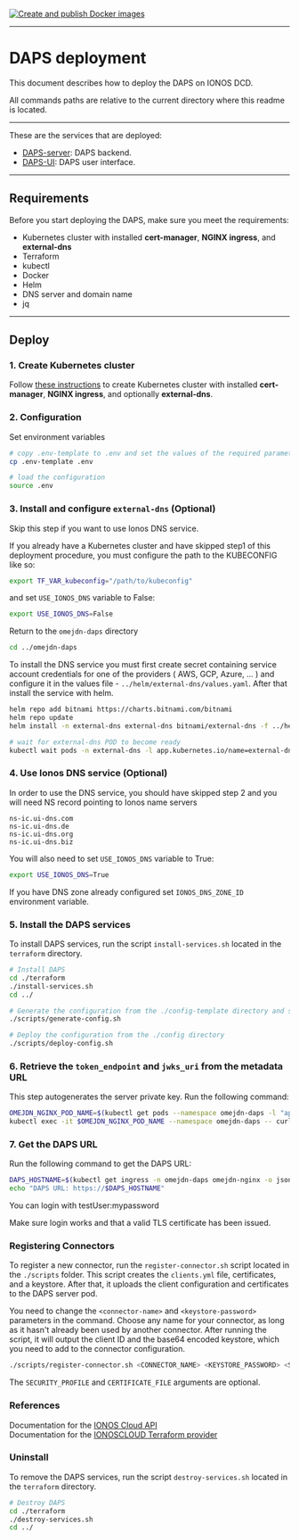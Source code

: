 [![Create and publish Docker images](https://github.com/Digital-Ecosystems/ionos-daps/actions/workflows/build-and-push-images.yml/badge.svg)](https://github.com/Digital-Ecosystems/ionos-daps/actions/workflows/build-and-push-images.yml)

***
# DAPS deployment

This document describes how to deploy the DAPS on IONOS DCD.

All commands paths are relative to the current directory where this readme is located.

***
These are the services that are deployed:

- [DAPS-server](https://github.com/Fraunhofer-AISEC/omejdn-server/tree/master): DAPS backend.
- [DAPS-UI](https://github.com/Fraunhofer-AISEC/omejdn-ui/tree/main): DAPS user interface.

***


## Requirements

Before you start deploying the DAPS, make sure you meet the requirements:
- Kubernetes cluster with installed **cert-manager**, **NGINX ingress**, and **external-dns**
- Terraform
- kubectl
- Docker
- Helm
- DNS server and domain name
- jq

***
## Deploy


### 1. Create Kubernetes cluster

Follow [these instructions](https://github.com/Digital-Ecosystems/ionos-kubernetes-cluster) to create Kubernetes cluster with installed **cert-manager**, **NGINX ingress**, and optionally **external-dns**.

### 2. Configuration

Set environment variables


```sh
# copy .env-template to .env and set the values of the required parameters
cp .env-template .env

# load the configuration
source .env
```

### 3. Install and configure `external-dns` (Optional)

Skip this step if you want to use Ionos DNS service.


If you already have a Kubernetes cluster and have skipped step1 of this deployment procedure, you must configure the path to the KUBECONFIG like so:
```sh
export TF_VAR_kubeconfig="/path/to/kubeconfig"
```

and set ```USE_IONOS_DNS``` variable to False:
```sh
export USE_IONOS_DNS=False
```

Return to the ```omejdn-daps``` directory

```sh
cd ../omejdn-daps
```

To install the DNS service you must first create secret containing service account credentials for one of the providers ( AWS, GCP, Azure, ... ) and configure it in the values file - ```../helm/external-dns/values.yaml```. After that install the service with helm.

```sh
helm repo add bitnami https://charts.bitnami.com/bitnami
helm repo update
helm install -n external-dns external-dns bitnami/external-dns -f ../helm/external-dns/values.yaml --create-namespace --version 6.14.1

# wait for external-dns POD to become ready
kubectl wait pods -n external-dns -l app.kubernetes.io/name=external-dns --for condition=Ready --timeout=300s
```

### 4. Use Ionos DNS service (Optional)

In order to use the DNS service, you should have skipped step 2 and you will need NS record pointing to Ionos name servers

```
ns-ic.ui-dns.com
ns-ic.ui-dns.de
ns-ic.ui-dns.org
ns-ic.ui-dns.biz
```

You will also need to set ```USE_IONOS_DNS``` variable to True:
```sh
export USE_IONOS_DNS=True
```
If you have DNS zone already configured set ```IONOS_DNS_ZONE_ID``` environment variable.

### 5. Install the DAPS services

To install DAPS services, run the script `install-services.sh` located in the `terraform` directory.

```sh
# Install DAPS
cd ./terraform
./install-services.sh
cd ../

# Generate the configuration from the ./config-template directory and store it in the ./config directory
./scripts/generate-config.sh

# Deploy the configuration from the ./config directory
./scripts/deploy-config.sh
```

### 6. Retrieve the `token_endpoint` and `jwks_uri` from the metadata URL
This step autogenerates the server private key. Run the following command:

```sh
OMEJDN_NGINX_POD_NAME=$(kubectl get pods --namespace omejdn-daps -l "app.kubernetes.io/name=omejdn-nginx,app.kubernetes.io/instance=omejdn-nginx" -o jsonpath="{.items[0].metadata.name}")
kubectl exec -it $OMEJDN_NGINX_POD_NAME --namespace omejdn-daps -- curl http://localhost/.well-known/oauth-authorization-server/auth|jq '.token_endpoint, .jwks_uri'
```

### 7. Get the DAPS URL
Run the following command to get the DAPS URL:

```sh
DAPS_HOSTNAME=$(kubectl get ingress -n omejdn-daps omejdn-nginx -o jsonpath='{.spec.rules[0].host}')
echo "DAPS URL: https://$DAPS_HOSTNAME"
```

You can login with testUser:mypassword

Make sure login works and that a valid TLS certificate has been issued.

### Registering Connectors

To register a new connector, run the `register-connector.sh` script located in the `./scripts` folder. This script creates the `clients.yml` file, certificates, and a keystore. After that, it uploads the client configuration and certificates to the DAPS server pod.

You need to change the `<connector-name>` and `<keystore-password>` parameters in the command. Choose any name for your connector, as long as it hasn't already been used by another connector. After running the script, it will output the client ID and the base64 encoded keystore, which you need to add to the connector configuration.

```sh
./scripts/register-connector.sh <CONNECTOR_NAME> <KEYSTORE_PASSWORD> <SECURITY_PROFILE> <CERTIFICATE_FILE>
```
The `SECURITY_PROFILE` and `CERTIFICATE_FILE` arguments are optional.


### References

Documentation for the [IONOS Cloud API](https://api.ionos.com/docs/)  
Documentation for the [IONOSCLOUD Terraform provider](https://registry.terraform.io/providers/ionos-cloud/ionoscloud/latest/docs/)   

### Uninstall

To remove the DAPS services, run the script `destroy-services.sh` located in the `terraform` directory.

```sh
# Destroy DAPS
cd ./terraform
./destroy-services.sh
cd ../
```
